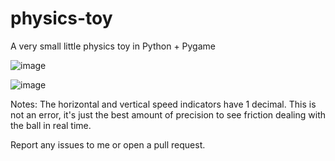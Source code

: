# physics-toy
A very small little physics toy in Python + Pygame

![image](https://github.com/user-attachments/assets/d85cbfce-d381-4a99-acf6-615cd5600cba)

![image](https://github.com/user-attachments/assets/496f184d-fe38-410f-8c20-e4f12f0f5b0f)


Notes:
The horizontal and vertical speed indicators have 1 decimal. This is not an error, it's just the best amount of precision to see friction dealing with the ball in real time.

Report any issues to me or open a pull request.
